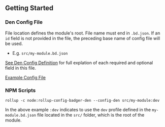 ## Getting Started
### Den Config File
File location defines the module's root.
File name must end in `.bd.json`. If an `id` field is not provided in the file, the preceding base name of config file will be used.
  - E.g. `src/my-module.bd.json`


[See Den Config Definition](https://trioderegion.github.io/rollup-config-badger-den/docs/global.html#DenConfigJSON) for full explation of each required and optional field in this file.

[Example Config File](https://trioderegion.github.io/rollup-config-badger-den/global.html#DenProfileJSON)

### NPM Scripts
`rollup -c node:rollup-config-badger-den --config-den src/my-module:dev`

In the above example `:dev` indicates to use the `dev` profile defined in the `my-module.bd.json` file located in the `src/` folder, which is the root of the module.
